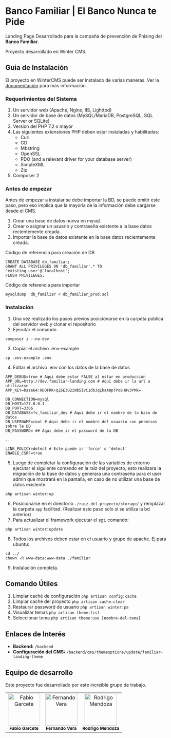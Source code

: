 # Banco Familiar | El Banco Nunca te Pide

Landing Page Desarrollado para la campaña de prevención de Phising del **Banco Familiar**.

Proyecto desarrollado en Winter CMS.


## Guia de Instalación

El proyecto en WinterCMS puede ser instalado de varias maneras. Ver la [documentación](https://wintercms.com/install) para más información.


### Requerimientos del Sistema

1. Un servidor web (Apache, Nginx, IIS, Lighttpd)
2. Un servidor de base de datos (MySQL/MariaDB, PostgreSQL, SQL Server or SQLite)
3. Version del PHP 7.2 o mayor
4. Las siguientes extensiones PHP deben estar instaladas y habilitadas:
   - Curl
   - GD
   - Mbstring
   - OpenSSL
   - PDO (and a relevant driver for your database server)
   - SimpleXML
   - Zip
5. Composer 2

### Antes de empezar

Antes de empezar a instalar se debe importar la BD, se puede omitir este paso, pero eso implica que la mayoria de la
información debe cargarse desde el CMS.

1. Crear una base de datos nueva en mysql.
2. Crear o asignar un usuario y contraseña existente a la base datos recientemente creada.
3. Importar la base de datos existente en la base datos recientemente creada.


Código de referencia para creación de DB
```mysql
CREATE DATABASE db_familiar;
GRANT ALL PRIVILEGES ON 'db_familiar'.* TO 'existing_user'@'localhost';
FLUSH PRIVILEGES;
```


Código de referencia para importar
```shell
mysqldump  db_familiar < db_familiar_prod.sql
```


### Instalación

1. Una vez realizado los pasos previos posicionarse en la carpeta pública del servidor web y clonar el repositorio
2. Ejecutar el comando
```shell
composer i --no-dev
```
3. Copiar el archivo .env-example
```shell
cp .env-example .env
```
4. Editar el archivo .env con los datos de la base de datos
```
APP_DEBUG=true # Aqui debe estar FALSE al estar en producción
APP_URL=http://dev.familiar-landing.com # Aqui debe ir la url a utilizarse
APP_KEY=base64:RDOFRK+qZ6E3U2iNb5iVC1dbJqLkaAWpTPo8H8v3PMk=

DB_CONNECTION=mysql
DB_HOST=127.0.0.1
DB_PORT=3306
DB_DATABASE=fv_familiar_dev # Aqui debe ir el nombre de la base de datos
DB_USERNAME=root # Aqui debe ir el nombre del usuario con permisos sobre la DB
DB_PASSWORD= ## Aqui debe ir el password de la DB

...

LINK_POLICY=detect # Este puede ir 'force' o 'detect'
ENABLE_CSRF=true
```

5. Luego de completar la configuración de las variables de entorno ejecutar el siguiente comando en la raíz del proyecto,
esto realizara la migración de la base de datos y generara una contraseña para el user admin que mostrará en la pantalla,
en caso de no utilizar una base de datos existente:

```shell
php artisan winter:up
```
6. Posicionarse en el directorio `./raiz-del-proyecto/storage/` y remplazar la carpeta  `app` facilitad. (Realizar este paso solo si se utiliza la bd anterior)
7. Para actualizar el framework ejecutar el sgt. comando:
```shell
php artisan winter:update
```
8. Todos los archivos deben estar en el usuario y grupo de apache. Ej para ubuntu:
```shell
cd ../
chown -R www-data:www-data ./familiar
```
9. Instalación completa.

## Comando Útiles
1. Limpiar caché de configuración `php artisan config:cache`
2. Limpiar caché del proyecto `php artisan cache:clear`
3. Restaurar password de usuario `php artisan winter:pa`
4. Visualizar temas `php artisan theme:list`
5. Seleccionar tema `php artisan theme:use [nombre-del-tema]`
## Enlaces de Interés

- **Backend:** `/backend`
- **Configuración del CMS:** `/backend/cms/themeoptions/update/familiar-landing-theme`

## Equipo de desarrollo

Este proyecto fue desarrollado por este increíble grupo de trabajo.

<table>
  <tr>
    <td align="center"><a href="https://github.com/the-fgx"><img src="https://avatars.githubusercontent.com/u/59941436?v=4" width="100px;" alt="Fabio Garcete"/><br /><sub><b>Fabio Garcete</b></sub></a></td>
    <td align="center"><a href="https://github.com/fershio20"><img src="https://avatars.githubusercontent.com/u/69645075?v=4" width="100px;" alt="Fernando Vera"/><br /><sub><b>Fernando Vera</b></sub></a></td>
    <td align="center"><a href="https://github.com/RoKrypto"><img src="https://avatars.githubusercontent.com/u/19767431?v=4" width="100px;" alt="Rodrigo Mendoza"/><br /><sub><b>Rodrigo Mendoza</b></sub></a></td>
  </tr>
</table>




